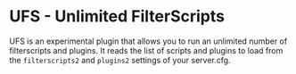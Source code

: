 UFS - Unlimited FilterScripts
=============================

UFS is an experimental plugin that allows you to run an unlimited number
of filterscripts and plugins. It reads the list of scripts and plugins to
load from the `filterscripts2` and `plugins2` settings of your server.cfg.

